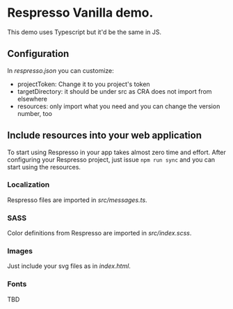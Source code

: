 # Respresso Vanilla demo.

This demo uses Typescript but it'd be the same in JS.

## Configuration

In *respresso.json* you can customize:
- projectToken: Change it to you project's token
- targetDirectory: it should be under src as CRA does not import from elsewhere
- resources: only import what you need and you can change the version number, too

## Include resources into your web application

To start using Respresso in your app takes almost zero time and effort. After configuring your Respresso project, just issue `npm run sync` and you can start using the resources.

### Localization

Respresso files are imported in *src/messages.ts*.

### SASS

Color definitions from Respresso are imported in *src/index.scss*.

### Images

Just include your svg files as in *index.html*.

### Fonts

TBD
